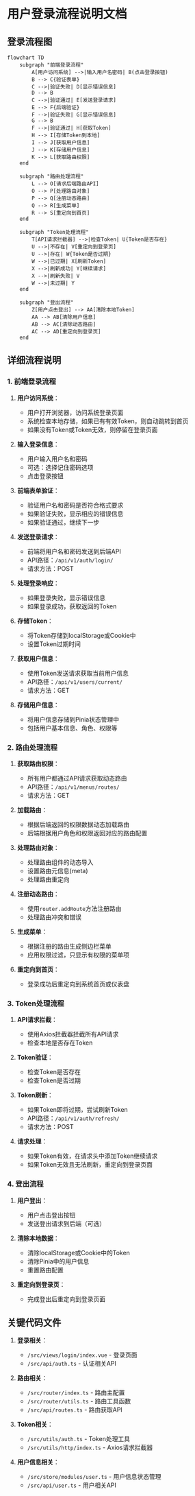 # 用户登录流程说明文档

## 登录流程图

```mermaid
flowchart TD
    subgraph "前端登录流程"
        A[用户访问系统] -->|输入用户名密码| B(点击登录按钮)
        B --> C{验证表单}
        C -->|验证失败| D[显示错误信息]
        D --> B
        C -->|验证通过| E[发送登录请求]
        E --> F{后端验证}
        F -->|验证失败| G[显示错误信息]
        G --> B
        F -->|验证通过| H[获取Token]
        H --> I[存储Token到本地]
        I --> J[获取用户信息]
        J --> K[存储用户信息]
        K --> L[获取路由权限]
    end
    
    subgraph "路由处理流程"
        L --> O[请求后端路由API]
        O --> P[处理路由对象]
        P --> Q[注册动态路由]
        Q --> R[生成菜单]
        R --> S[重定向到首页]
    end
    
    subgraph "Token处理流程"
        T[API请求拦截器] -->|检查Token| U{Token是否存在}
        U -->|不存在| V[重定向到登录页]
        U -->|存在| W{Token是否过期}
        W -->|已过期| X[刷新Token]
        X -->|刷新成功| Y[继续请求]
        X -->|刷新失败| V
        W -->|未过期| Y
    end
    
    subgraph "登出流程"
        Z[用户点击登出] --> AA[清除本地Token]
        AA --> AB[清除用户信息]
        AB --> AC[清除动态路由]
        AC --> AD[重定向到登录页]
    end
```

## 详细流程说明

### 1. 前端登录流程

1. **用户访问系统**：
   - 用户打开浏览器，访问系统登录页面
   - 系统检查本地存储，如果已有有效Token，则自动跳转到首页
   - 如果没有Token或Token无效，则停留在登录页面

2. **输入登录信息**：
   - 用户输入用户名和密码
   - 可选：选择记住密码选项
   - 点击登录按钮

3. **前端表单验证**：
   - 验证用户名和密码是否符合格式要求
   - 如果验证失败，显示相应的错误信息
   - 如果验证通过，继续下一步

4. **发送登录请求**：
   - 前端将用户名和密码发送到后端API
   - API路径：`/api/v1/auth/login/`
   - 请求方法：POST

5. **处理登录响应**：
   - 如果登录失败，显示错误信息
   - 如果登录成功，获取返回的Token

6. **存储Token**：
   - 将Token存储到localStorage或Cookie中
   - 设置Token过期时间

7. **获取用户信息**：
   - 使用Token发送请求获取当前用户信息
   - API路径：`/api/v1/users/current/`
   - 请求方法：GET

8. **存储用户信息**：
   - 将用户信息存储到Pinia状态管理中
   - 包括用户基本信息、角色、权限等

### 2. 路由处理流程

1. **获取路由权限**：
   - 所有用户都通过API请求获取动态路由
   - API路径：`/api/v1/menus/routes/`
   - 请求方法：GET

2. **加载路由**：
   - 根据后端返回的权限数据动态加载路由
   - 后端根据用户角色和权限返回对应的路由配置

3. **处理路由对象**：
   - 处理路由组件的动态导入
   - 设置路由元信息(meta)
   - 处理路由重定向

4. **注册动态路由**：
   - 使用`router.addRoute`方法注册路由
   - 处理路由冲突和错误

5. **生成菜单**：
   - 根据注册的路由生成侧边栏菜单
   - 应用权限过滤，只显示有权限的菜单项

6. **重定向到首页**：
   - 登录成功后重定向到系统首页或仪表盘

### 3. Token处理流程

1. **API请求拦截**：
   - 使用Axios拦截器拦截所有API请求
   - 检查本地是否存在Token

2. **Token验证**：
   - 检查Token是否存在
   - 检查Token是否过期

3. **Token刷新**：
   - 如果Token即将过期，尝试刷新Token
   - API路径：`/api/v1/auth/refresh/`
   - 请求方法：POST

4. **请求处理**：
   - 如果Token有效，在请求头中添加Token继续请求
   - 如果Token无效且无法刷新，重定向到登录页面

### 4. 登出流程

1. **用户登出**：
   - 用户点击登出按钮
   - 发送登出请求到后端（可选）

2. **清除本地数据**：
   - 清除localStorage或Cookie中的Token
   - 清除Pinia中的用户信息
   - 重置路由配置

3. **重定向到登录页**：
   - 完成登出后重定向到登录页面

## 关键代码文件

1. **登录相关**：
   - `/src/views/login/index.vue` - 登录页面
   - `/src/api/auth.ts` - 认证相关API

2. **路由相关**：
   - `/src/router/index.ts` - 路由主配置
   - `/src/router/utils.ts` - 路由工具函数
   - `/src/api/routes.ts` - 路由获取API

3. **Token相关**：
   - `/src/utils/auth.ts` - Token处理工具
   - `/src/utils/http/index.ts` - Axios请求拦截器

4. **用户信息相关**：
   - `/src/store/modules/user.ts` - 用户信息状态管理
   - `/src/api/user.ts` - 用户相关API 